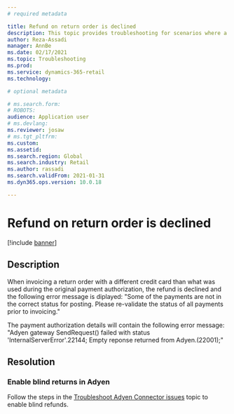 ```yaml
---
# required metadata

title: Refund on return order is declined
description: This topic provides troubleshooting for scenarios where a refund is declined when invoicing a return order with a different credit card than what was used during the original payment authorization. 
author: Reza-Assadi
manager: AnnBe
ms.date: 02/17/2021
ms.topic: Troubleshooting
ms.prod: 
ms.service: dynamics-365-retail
ms.technology: 

# optional metadata

# ms.search.form: 
# ROBOTS: 
audience: Application user
# ms.devlang: 
ms.reviewer: josaw
# ms.tgt_pltfrm: 
ms.custom: 
ms.assetid: 
ms.search.region: Global
ms.search.industry: Retail
ms.author: rassadi
ms.search.validFrom: 2021-01-31
ms.dyn365.ops.version: 10.0.18

---
```


# Refund on return order is declined

[!include [banner](../../includes/banner.md)]

## Description
When invoicing a return order with a different credit card than what was used during the original payment authorization, the refund is declined and the following error message is diplayed: "Some of the payments are not in the correct status for posting. Please re-validate the status of all payments prior to invoicing."

The payment authorization details will contain the following error message: "Adyen gateway SendRequest() failed with status 'InternalServerError'.22144; Empty reponse returned from Adyen.(22001);"

## Resolution

### Enable blind returns in Adyen
Follow the steps in the [Troubleshoot Adyen Connector issues](adyen-support.md) topic to enable blind refunds.


